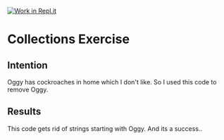 [![Work in Repl.it](https://classroom.github.com/assets/work-in-replit-14baed9a392b3a25080506f3b7b6d57f295ec2978f6f33ec97e36a161684cbe9.svg)](https://classroom.github.com/online_ide?assignment_repo_id=2970328&assignment_repo_type=AssignmentRepo)

# Collections Exercise

## Intention

Oggy has cockroaches in home which I don't like. So I used this code to remove Oggy.

## Results

This code gets rid of strings starting with Oggy. And its a success..
